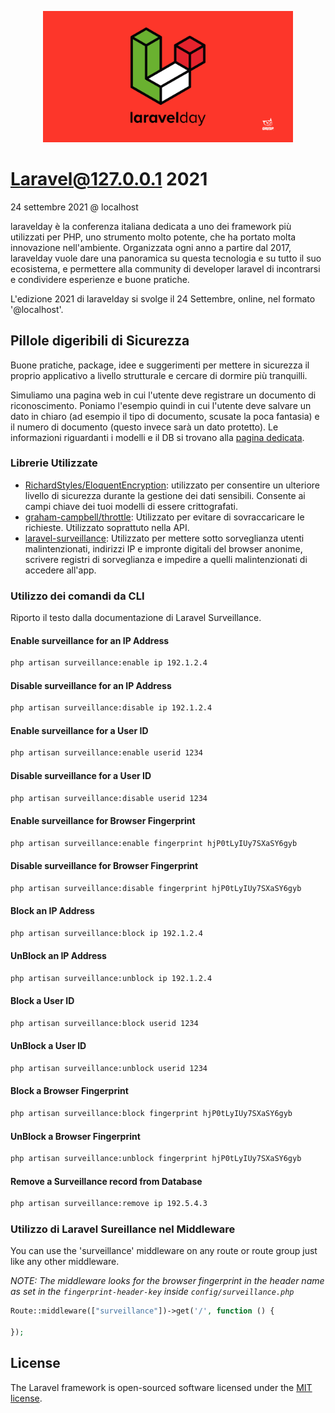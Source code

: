 <p align="center"><a href="https://2021.laravelday.it/" target="_blank"><img src="./design/laravel-2021.png" width="400"></a></p>

# Laravel@127.0.0.1 2021

24 settembre 2021 @ localhost

laravelday è la conferenza italiana dedicata a uno dei framework più utilizzati per PHP, uno strumento molto potente, che ha portato molta innovazione nell'ambiente.
Organizzata ogni anno a partire dal 2017, laravelday vuole dare una panoramica su questa tecnologia e su tutto il suo ecosistema, e permettere alla community di developer laravel di incontrarsi e condividere esperienze e buone pratiche.

L'edizione 2021 di laravelday si svolge il 24 Settembre, online, nel formato '@localhost'.

## Pillole digeribili di Sicurezza

Buone pratiche, package, idee e suggerimenti per mettere in sicurezza il proprio applicativo a livello strutturale e cercare di dormire più tranquilli.

Simuliamo una pagina web in cui l'utente deve registrare un documento di riconoscimento. Poniamo l'esempio quindi in cui l'utente deve salvare un dato in chiaro (ad esempio il tipo di documento, scusate la poca fantasia) e il numero di documento (questo invece sarà un dato protetto).
Le informazioni riguardanti i modelli e il DB si trovano alla [pagina dedicata](design/database.md).

### Librerie Utilizzate

- [RichardStyles/EloquentEncryption](https://github.com/RichardStyles/EloquentEncryption): utilizzato per consentire un ulteriore livello di sicurezza durante la gestione dei dati sensibili. Consente ai campi chiave dei tuoi modelli di essere crittografati.
- [graham-campbell/throttle](https://github.com/GrahamCampbell/Laravel-Throttle): Utilizzato per evitare di sovraccaricare le richieste. Utilizzato soprattuto nella API.
- [laravel-surveillance](https://github.com/neelkanthk/laravel-surveillance): Utilizzato per mettere sotto sorveglianza utenti malintenzionati, indirizzi IP e impronte digitali del browser anonime, scrivere registri di sorveglianza e impedire a quelli malintenzionati di accedere all'app.


### Utilizzo dei comandi da CLI
Riporto il testo dalla documentazione di Laravel Surveillance.

#### Enable surveillance for an IP Address
```bash
php artisan surveillance:enable ip 192.1.2.4
```

#### Disable surveillance for an IP Address
```bash
php artisan surveillance:disable ip 192.1.2.4
```

#### Enable surveillance for a User ID
```bash
php artisan surveillance:enable userid 1234
```

#### Disable surveillance for a User ID
```bash
php artisan surveillance:disable userid 1234
```

#### Enable surveillance for Browser Fingerprint
```bash
php artisan surveillance:enable fingerprint hjP0tLyIUy7SXaSY6gyb
```

#### Disable surveillance for Browser Fingerprint
```bash
php artisan surveillance:disable fingerprint hjP0tLyIUy7SXaSY6gyb
```

#### Block an IP Address
```bash
php artisan surveillance:block ip 192.1.2.4
```

#### UnBlock an IP Address
```bash
php artisan surveillance:unblock ip 192.1.2.4
```

#### Block a User ID
```bash
php artisan surveillance:block userid 1234
```

#### UnBlock a User ID
```bash
php artisan surveillance:unblock userid 1234
```

#### Block a Browser Fingerprint
```bash
php artisan surveillance:block fingerprint hjP0tLyIUy7SXaSY6gyb
```

#### UnBlock a Browser Fingerprint
```bash
php artisan surveillance:unblock fingerprint hjP0tLyIUy7SXaSY6gyb
```

#### Remove a Surveillance record from Database
```bash
php artisan surveillance:remove ip 192.5.4.3
```

### Utilizzo di Laravel Sureillance nel Middleware

You can use the 'surveillance' middleware on any route or route group just like any other middleware.

_NOTE: The middleware looks for the browser fingerprint in the header name as set in the `fingerprint-header-key` inside `config/surveillance.php`_

```php
Route::middleware(["surveillance"])->get('/', function () {
    
});
```


## License

The Laravel framework is open-sourced software licensed under the [MIT license](https://opensource.org/licenses/MIT).
